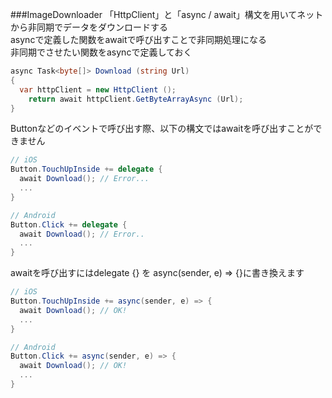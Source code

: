 ###ImageDownloader
「HttpClient」と「async / await」構文を用いてネットから非同期でデータをダウンロードする<br>
asyncで定義した関数をawaitで呼び出すことで非同期処理になる<br>
非同期でさせたい関数をasyncで定義しておく<br>

```c#
async Task<byte[]> Download (string Url)
{
  var httpClient = new HttpClient ();
	return await httpClient.GetByteArrayAsync (Url);
}
```

Buttonなどのイベントで呼び出す際、以下の構文ではawaitを呼び出すことができません
```c#
// iOS
Button.TouchUpInside += delegate {
  await Download(); // Error...
  ...
}

// Android
Button.Click += delegate {
  await Download(); // Error..
  ...
}
```
awaitを呼び出すにはdelegate {} を async(sender, e) => {}に書き換えます<br>
```c#
// iOS
Button.TouchUpInside += async(sender, e) => {
  await Download(); // OK!
  ...
}

// Android
Button.Click += async(sender, e) => {
  await Download(); // OK!
  ...
}
```
